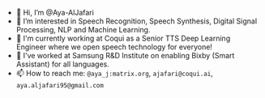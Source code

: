 - 👋 Hi, I’m @Aya-AlJafari
- 👀 I’m interested in Speech Recognition, Speech Synthesis, Digital Signal Processing, NLP and Machine Learning.
- 💞️ I'm currently working at Coqui as a Senior TTS Deep Learning Engineer where we open speech technology for everyone!
- 🌱 I've worked at Samsung R&D Institute on enabling Bixby (Smart Assistant) for all languages.
- 📫 How to reach me: `@aya_j:matrix.org`, `ajafari@coqui.ai`, `aya.aljafari95@gmail.com`

<!---
Aya-AlJafari/Aya-AlJafari is a ✨ special ✨ repository because its `README.md` (this file) appears on your GitHub profile.
You can click the Preview link to take a look at your changes.
--->
